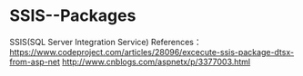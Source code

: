 # SSIS--Packages
SSIS(SQL Server Integration Service)
 References： https://www.codeproject.com/articles/28096/excecute-ssis-package-dtsx-from-asp-net
 http://www.cnblogs.com/aspnetx/p/3377003.html
